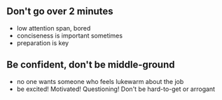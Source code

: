 ## Don't go over 2 minutes
- low attention span, bored
- conciseness is important sometimes
- preparation is key

## Be confident, don't be middle-ground
- no one wants someone who feels lukewarm about the job
- be excited! Motivated! Questioning! Don't be hard-to-get or arrogant

